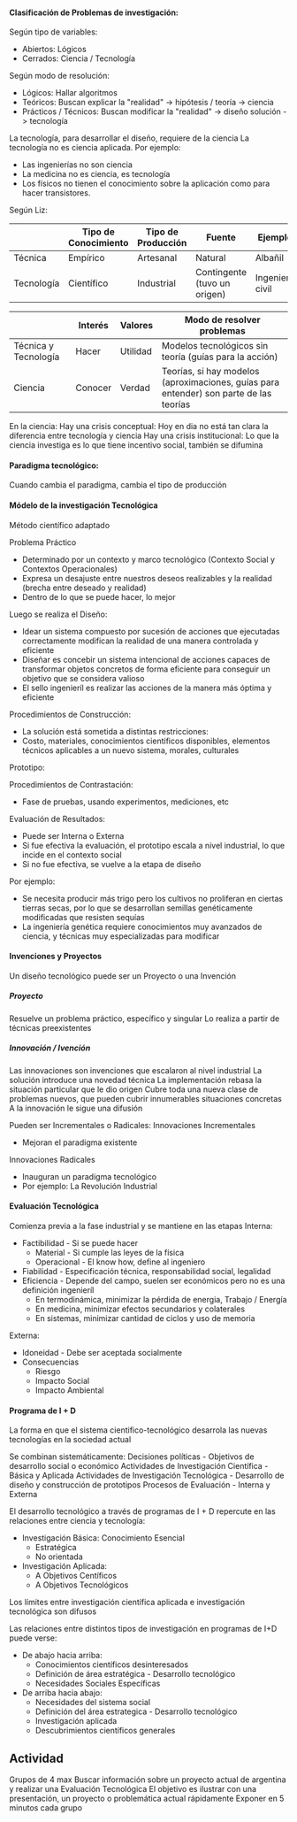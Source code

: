 #### Clasificación de Problemas de investigación:

Según tipo de variables:
- Abiertos: Lógicos
- Cerrados: Ciencia / Tecnología

Según modo de resolución:
- Lógicos: Hallar algoritmos
- Teóricos: Buscan explicar la "realidad" -> hipótesis / teoría -> ciencia
- Prácticos / Técnicos: Buscan modificar la "realidad" -> diseño solución -> tecnología

La tecnología, para desarrollar el diseño, requiere de la ciencia
La tecnología no es ciencia aplicada. Por ejemplo:
- Las ingenierías no son ciencia
- La medicina no es ciencia, es tecnología
- Los físicos no tienen el conocimiento sobre la aplicación como para hacer transistores.

Según Liz:

|            | Tipo de Conocimiento | Tipo de Producción | Fuente                       | Ejemplo         |
| ---------- | -------------------- | ------------------ | ---------------------------- | --------------- |
| Técnica    | Empírico             | Artesanal          | Natural                      | Albañil         |
| Tecnología | Científico           | Industrial         | Contingente (tuvo un origen) | Ingeniero civil |

|                      | Interés | Valores  | Modo de resolver problemas                                                             |
| -------------------- | ------- | -------- | -------------------------------------------------------------------------------------- |
| Técnica y Tecnología | Hacer   | Utilidad | Modelos tecnológicos sin teoría (guías para la acción)                                 |
| Ciencia              | Conocer | Verdad   | Teorías, si hay modelos (aproximaciones, guías para entender) son parte de las teorías |

En la ciencia:
Hay una crisis conceptual: Hoy en dia no está tan clara la diferencia entre tecnología y ciencia
Hay una crisis institucional: Lo que la ciencia investiga es lo que tiene incentivo social, también se difumina 

#### Paradigma tecnológico:
Cuando cambia el paradigma, cambia el tipo de producción

#### Módelo de la investigación Tecnológica
Método científico adaptado

Problema Práctico
- Determinado por un contexto y marco tecnológico (Contexto Social y Contextos Operacionales)
- Expresa un desajuste entre nuestros deseos realizables y la realidad (brecha entre deseado y realidad)
- Dentro de lo que se puede hacer, lo mejor
	
Luego se realiza el Diseño:
- Idear un sistema compuesto por sucesión de acciones que ejecutadas correctamente modifican la realidad de una manera controlada y eficiente
- Diseñar es concebir un sistema intencional de acciones capaces de transformar objetos concretos de forma eficiente para conseguir un objetivo que se considera valioso
- El sello ingenieríl es realizar las acciones de la manera más óptima y eficiente
	
Procedimientos de Construcción:
- La solución está sometida a distintas restricciones:
- Costo, materiales, conocimientos cientificos disponibles, elementos técnicos aplicables a un nuevo sistema, morales, culturales

Prototipo:

Procedimientos de Contrastación:
- Fase de pruebas, usando experimentos, mediciones, etc

Evaluación de Resultados:
- Puede ser Interna o Externa
- Si fue efectiva la evaluación, el prototipo escala a nivel industrial, lo que incide en el contexto social
- Si no fue efectiva, se vuelve a la etapa de diseño

Por ejemplo: 
- Se necesita producir más trigo pero los cultivos no proliferan en ciertas tierras secas, por lo que se desarrollan semillas genéticamente modificadas que resisten sequías
- La ingeniería genética requiere conocimientos muy avanzados de ciencia, y técnicas muy especializadas para modificar 

#### Invenciones y Proyectos
Un diseño tecnológico puede ser un Proyecto o una Invención

##### Proyecto
Resuelve un problema práctico, específico y singular
Lo realiza a partir de técnicas preexistentes

##### Innovación / Ivención
Las innovaciones son invenciones que escalaron al nivel industrial
La solución introduce una novedad técnica
La implementación rebasa la situación particular que le dio origen
Cubre toda una nueva clase de problemas nuevos, que pueden cubrir innumerables situaciones concretas
A la innovación le sigue una difusión

Pueden ser Incrementales o Radicales:
Innovaciones Incrementales
- Mejoran el paradigma existente
	
Innovaciones Radicales
- Inauguran un paradigma tecnológico
- Por ejemplo: La Revolución Industrial

#### Evaluación Tecnológica
Comienza previa a la fase industrial y se mantiene en las etapas
Interna:
- Factibilidad - Si se puede hacer
	- Material - Si cumple las leyes de la física
	- Operacional - El know how, define al ingeniero
- Fiabilidad - Especificación técnica, responsabilidad social, legalidad
- Eficiencia - Depende del campo, suelen ser económicos pero no es una definición ingenieríl
	- En termodinámica, minimizar la pérdida de energia, Trabajo / Energía
	- En medicina, minimizar efectos secundarios y colaterales
	- En sistemas, minimizar cantidad de ciclos y uso de memoria

Externa:
- Idoneidad - Debe ser aceptada socialmente
- Consecuencias
	- Riesgo
	- Impacto Social
	- Impacto Ambiental

#### Programa de I + D
La forma en que el sistema cientifico-tecnológico desarrola las nuevas tecnologías en la sociedad actual

Se combinan sistemáticamente:
	Decisiones políticas - Objetivos de desarrollo social o económico
	Actividades de Investigación Científica - Básica y Aplicada
	Actividades de Investigación Tecnológica - Desarrollo de diseño y construcción de prototipos
	Procesos de Evaluación - Interna y Externa

El desarrollo tecnológico a través de programas de I + D repercute en las relaciones entre ciencia y tecnología:
- Investigación Básica: Conocimiento Esencial
	- Estratégica
	- No orientada
- Investigación Aplicada: 
	- A Objetivos Centíficos 
	- A Objetivos Tecnológicos

Los límites entre investigación científica aplicada e investigación tecnológica son difusos

Las relaciones entre distintos tipos de investigación en programas de I+D puede verse:
- De abajo hacia arriba:
	- Conocimientos científicos desinteresados 
	- Definición de área estratégica - Desarrollo tecnológico
	- Necesidades Sociales Específicas
- De arriba hacia abajo:
	- Necesidades del sistema social
	- Definición del área estrategica - Desarrollo tecnológico
	- Investigación aplicada
	- Descubrimientos científicos generales

## Actividad
Grupos de 4 max
Buscar información sobre un proyecto actual de argentina y realizar una Evaluación Tecnológica
El objetivo es ilustrar con una presentación, un proyecto o problemática actual rápidamente
Exponer en 5 minutos cada grupo